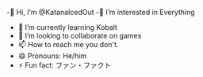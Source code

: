 -👋 Hi, I’m @KatanaIcedOut
-👀 I’m interested in Everything
- 🌱 I’m currently learning Kobalt
- 💞️ I’m looking to collaborate on games
- 📫 How to reach me you don't.
- 😄 Pronouns: He/him
- ⚡ Fun fact: ファン・ファクト
<!---
KatanaIcedOut/KatanaIcedOut is a ✨ special ✨ repository because its `README.md` (this file) appears on your GitHub profile.
You can click the Preview link to take a look at your changes.
--->
